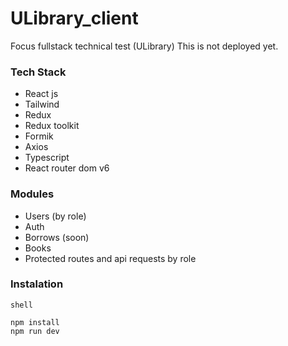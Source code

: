 # ULibrary_client
Focus fullstack technical test (ULibrary) 
This is not deployed yet.  

### Tech Stack  
- React js
- Tailwind
- Redux
- Redux toolkit
- Formik
- Axios
- Typescript
- React router dom v6

  
    
 ### Modules  
 - Users (by role)
 - Auth 
 - Borrows (soon)
 - Books  
 - Protected routes and api requests by role
   

### Instalation
 
 ```
 shell
 
 npm install  
 npm run dev  
 


